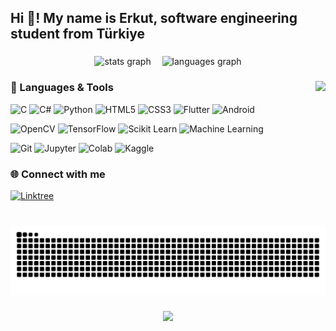 <h2 align="left">Hi 👋! My name is Erkut, software engineering student from Türkiye</h2>

###

<div align="center">
  <img src="https://github-readme-stats.vercel.app/api?username=erkutym1&hide_title=false&hide_rank=false&show_icons=true&include_all_commits=true&count_private=true&disable_animations=false&theme=dracula&locale=en&hide_border=false" height="150" alt="stats graph" />
  <img width="10" />
  <img src="https://github-readme-stats.vercel.app/api/top-langs?username=erkutym1&locale=en&hide_title=false&layout=compact&card_width=320&langs_count=5&theme=dracula&hide_border=false" height="150" alt="languages graph" />
</div>

###

<img align="right" height="150" src="https://miro.medium.com/v2/resize:fit:1400/1*VMmvImch6VU5pc2VktY1uw.gif" />

###

### 🚀 Languages & Tools

<div align="left">

![C](https://img.shields.io/badge/C-%2300599C.svg?style=for-the-badge&logo=c&logoColor=white)
![C#](https://img.shields.io/badge/C%23-%23239120.svg?style=for-the-badge&logo=c-sharp&logoColor=white)
![Python](https://img.shields.io/badge/Python-%233776AB.svg?style=for-the-badge&logo=python&logoColor=white)
![HTML5](https://img.shields.io/badge/HTML5-%23E34F26.svg?style=for-the-badge&logo=html5&logoColor=white)
![CSS3](https://img.shields.io/badge/CSS3-%231572B6.svg?style=for-the-badge&logo=css3&logoColor=white)
![Flutter](https://img.shields.io/badge/Flutter-%2302569B.svg?style=for-the-badge&logo=flutter&logoColor=white)
![Android](https://img.shields.io/badge/Android-%233DDC84.svg?style=for-the-badge&logo=android&logoColor=white)

![OpenCV](https://img.shields.io/badge/OpenCV-%23white.svg?style=for-the-badge&logo=opencv&logoColor=black)
![TensorFlow](https://img.shields.io/badge/TensorFlow-%23FF6F00.svg?style=for-the-badge&logo=tensorflow&logoColor=white)
![Scikit Learn](https://img.shields.io/badge/Scikit--Learn-%23F7931E.svg?style=for-the-badge&logo=scikit-learn&logoColor=white)
![Machine Learning](https://img.shields.io/badge/Machine%20Learning-%2300BFFF.svg?style=for-the-badge&logo=ghost&logoColor=white)

![Git](https://img.shields.io/badge/Git-%23F05032.svg?style=for-the-badge&logo=git&logoColor=white)
![Jupyter](https://img.shields.io/badge/Jupyter-%23F37626.svg?style=for-the-badge&logo=jupyter&logoColor=white)
![Colab](https://img.shields.io/badge/Google%20Colab-%23F9AB00.svg?style=for-the-badge&logo=googlecolab&logoColor=white)
![Kaggle](https://img.shields.io/badge/Kaggle-%2300B6F1.svg?style=for-the-badge&logo=kaggle&logoColor=white)

</div>

###

### 🌐 Connect with me

<div align="left">
  <a href="https://linktr.ee/erkutym1" target="_blank">
    <img src="https://img.shields.io/badge/Linktree-%2327C7A9.svg?style=for-the-badge&logo=linktree&logoColor=white" alt="Linktree" />
  </a>
</div>

###

<br clear="both" />

<img src="https://raw.githubusercontent.com/erkutym1/erkutym1/output/snake.svg" alt="Snake animation" />


###
<!-- Skill Icons -->
<p align="center">
  <img src="https://skillicons.dev/icons?i=c,cs,python,html,css,androidstudio,flutter,git,github,opencv,tensorflow,scikit-learn,jupyter,vscode,colab,kaggle&theme=dark" />
</p>

